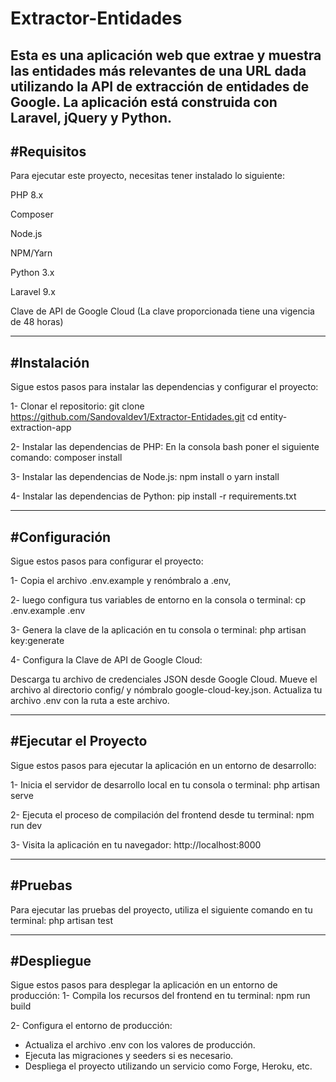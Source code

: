 # Extractor-Entidades
Esta es una aplicación web que extrae y muestra las entidades más relevantes de una URL dada utilizando la API de extracción de entidades de Google. La aplicación está construida con Laravel, jQuery y Python.
-----------------------------------------------------------------------------
#Requisitos
-----------------------------------------------------------------------------
Para ejecutar este proyecto, necesitas tener instalado lo siguiente:

PHP 8.x

Composer

Node.js

NPM/Yarn

Python 3.x

Laravel 9.x

Clave de API de Google Cloud (La clave proporcionada tiene una vigencia de 48 horas)

-------------------------------------------------------------------------------
#Instalación
-------------------------------------------------------------------------------
Sigue estos pasos para instalar las dependencias y configurar el proyecto:

1- Clonar el repositorio:
git clone https://github.com/Sandovaldev1/Extractor-Entidades.git
cd entity-extraction-app

2- Instalar las dependencias de PHP:
En la consola bash poner el siguiente comando:
composer install

3- Instalar las dependencias de Node.js:
npm install o yarn install

4- Instalar las dependencias de Python:
pip install -r requirements.txt

------------------------------------------------------------------------------
#Configuración
------------------------------------------------------------------------------
Sigue estos pasos para configurar el proyecto:

1- Copia el archivo .env.example y renómbralo a .env, 

2- luego configura tus variables de entorno en la consola o terminal:
   cp .env.example .env
   
3- Genera la clave de la aplicación en tu consola o terminal:
php artisan key:generate

4- Configura la Clave de API de Google Cloud:

Descarga tu archivo de credenciales JSON desde Google Cloud.
Mueve el archivo al directorio config/ y nómbralo google-cloud-key.json.
Actualiza tu archivo .env con la ruta a este archivo.

--------------------------------------------------------------------------------
#Ejecutar el Proyecto
--------------------------------------------------------------------------------
Sigue estos pasos para ejecutar la aplicación en un entorno de desarrollo:

1- Inicia el servidor de desarrollo local en tu consola o terminal:
php artisan serve

2- Ejecuta el proceso de compilación del frontend desde tu terminal:
npm run dev

3- Visita la aplicación en tu navegador:
http://localhost:8000

---------------------------------------------------------------------------------
#Pruebas
---------------------------------------------------------------------------------
Para ejecutar las pruebas del proyecto, utiliza el siguiente comando en tu terminal:
php artisan test

---------------------------------------------------------------------------------
#Despliegue
---------------------------------------------------------------------------------
Sigue estos pasos para desplegar la aplicación en un entorno de producción:
1- Compila los recursos del frontend en tu terminal:
npm run build

2- Configura el entorno de producción:

- Actualiza el archivo .env con los valores de producción.
- Ejecuta las migraciones y seeders si es necesario.
- Despliega el proyecto utilizando un servicio como Forge, Heroku, etc.
